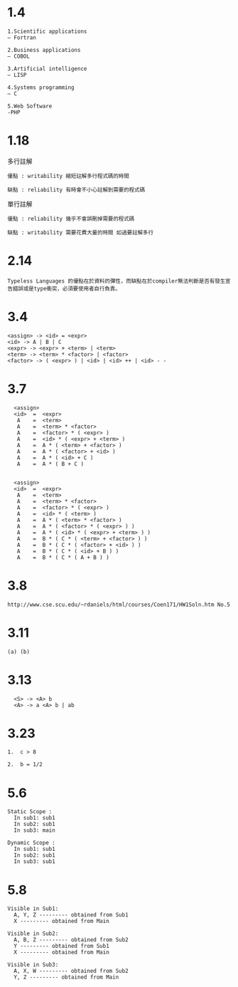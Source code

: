 # 1.4 
    1.Scientific applications
    – Fortran

    2.Business applications
    – COBOL

    3.Artificial intelligence
    – LISP

    4.Systems programming
    – C

    5.Web Software
    -PHP

# 1.18
多行註解

    優點 : writability 縮短註解多行程式碼的時間
   
    缺點 : reliability 有時會不小心註解到需要的程式碼
   

單行註解

    優點 : reliability 幾乎不會誤刪掉需要的程式碼
  
    缺點 : writability 需要花費大量的時間 如過要註解多行
  
# 2.14

    Typeless Languages 的優點在於資料的彈性，而缺點在於compiler無法判斷是否有發生宣告錯誤或是type衝突，必須要使用者自行負責。
    
# 3.4

    <assign> -> <id> = <expr>
    <id> -> A | B | C
    <expr> -> <expr> + <term> | <term>
    <term> -> <term> * <factor> | <factor>
    <factor> -> ( <expr> ) | <id> | <id> ++ | <id> - -

# 3.7
  
      <assign>
      <id>  =  <expr>
       A    =  <term>
       A    =  <term> * <factor>
       A    =  <factor> * ( <expr> )
       A    =  <id> * ( <expr> + <term> )
       A    =  A * ( <term> + <factor> )
       A    =  A * ( <factor> + <id> )
       A    =  A * ( <id> + C )
       A    =  A * ( B + C )
    
  
      <assign>
      <id>  =  <expr>
       A    =  <term>
       A    =  <term> * <factor>
       A    =  <factor> * ( <expr> )
       A    =  <id> * ( <term> )
       A    =  A * ( <term> * <factor> )
       A    =  A * ( <factor> * ( <expr> ) )
       A    =  A * ( <id> * ( <expr> + <term> ) )
       A    =  B * ( C * ( <term> + <factor> ) )
       A    =  B * ( C * ( <factor> + <id> ) )
       A    =  B * ( C * ( <id> + B ) )
       A    =  B * ( C * ( A + B ) )
   
# 3.8

    http://www.cse.scu.edu/~rdaniels/html/courses/Coen171/HW1Soln.htm No.5
    
# 3.11
    
    (a) (b)

# 3.13

      <S> -> <A> b
      <A> -> a <A> b | ab
      
# 3.23

    1.  c > 8
    
    2.  b = 1/2
    
# 5.6

    Static Scope : 
      In sub1: sub1
      In sub2: sub1
      In sub3: main
    
    Dynamic Scope :
      In sub1: sub1
      In sub2: sub1
      In sub3: sub1
    
# 5.8
    
    Visible in Sub1:
      A, Y, Z --------- obtained from Sub1
      X --------- obtained from Main
      
    Visible in Sub2:
      A, B, Z --------- obtained from Sub2
      Y --------- obtained from Sub1
      X --------- obtained from Main
      
    Visible in Sub3:
      A, X, W --------- obtained from Sub2
      Y, Z --------- obtained from Main









